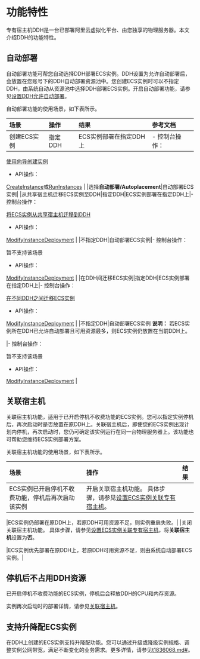# 功能特性

专有宿主机DDH是一台已部署阿里云虚拟化平台、由您独享的物理服务器。本文介绍DDH的功能特性。

## 自动部署

自动部署功能可帮您自动选择DDH部署ECS实例。DDH设置为允许自动部署后，会放置在您账号下的DDH自动部署资源池中。您创建ECS实例时可以不指定DDH，由系统自动从资源池中选择DDH部署ECS实例。开启自动部署功能，请参见[设置DDH允许自动部署](/intl.zh-CN/用户指南/修改DDH相关设置/设置DDH允许自动部署.md)。

自动部署功能的使用场景，如下表所示。

|场景|操作|结果|参考文档|
|:-|:-|:-|:---|
|创建ECS实例|指定DDH|ECS实例部署在指定DDH上|-   控制台操作：

[使用向导创建实例](/intl.zh-CN/实例/创建实例/使用向导创建实例.md)

-   API操作：

[CreateInstance](/intl.zh-CN/API参考/实例/CreateInstance.md)或[RunInstances](/intl.zh-CN/API参考/实例/RunInstances.md) |
|选择**自动部署/Autoplacement**|自动部署ECS实例|
|从共享宿主机迁移ECS实例至DDH|指定DDH|ECS实例部署在指定DDH上|-   控制台操作：

[将ECS实例从共享宿主机迁移到DDH](/intl.zh-CN/用户指南/迁移ECS实例/将ECS实例从共享宿主机迁移到DDH.md)

-   API操作：

[ModifyInstanceDeployment](/intl.zh-CN/API参考/专有宿主机/ModifyInstanceDeployment.md) |
|不指定DDH|自动部署ECS实例|-   控制台操作：

暂不支持该场景

-   API操作：

[ModifyInstanceDeployment](/intl.zh-CN/API参考/专有宿主机/ModifyInstanceDeployment.md) |
|在DDH间迁移ECS实例|指定DDH|ECS实例部署在指定DDH上|-   控制台操作：

[在不同DDH之间迁移ECS实例](/intl.zh-CN/用户指南/迁移ECS实例/在不同DDH之间迁移ECS实例.md)

-   API操作：

[ModifyInstanceDeployment](/intl.zh-CN/API参考/专有宿主机/ModifyInstanceDeployment.md) |
|不指定DDH|自动部署ECS实例 **说明：** 若ECS实例所在DDH已允许自动部署且可用资源最多，则ECS实例仍放置在当前DDH上。

|-   控制台操作：

暂不支持该场景

-   API操作：

[ModifyInstanceDeployment](/intl.zh-CN/API参考/专有宿主机/ModifyInstanceDeployment.md) |

## 关联宿主机

关联宿主机功能，适用于已开启停机不收费功能的ECS实例。您可以指定实例停机后，再次启动时是否放置在原DDH上。关联宿主机后，即使您的ECS实例出现计划内停机，再次启动时，您仍可确定该实例运行在同一台物理服务器上。该功能也可帮助您维持ECS实例部署方案。

关联宿主机功能的使用场景，如下表所示。

|场景|操作|结果|
|:-|:-|:-|
|ECS实例已开启停机不收费功能，停机后再次启动该实例|开启关联宿主机功能。 具体步骤，请参见[设置ECS实例关联专有宿主机](/intl.zh-CN/用户指南/修改DDH相关设置/设置ECS实例关联专有宿主机.md)。

|ECS实例仍部署在原DDH上，若原DDH可用资源不足，则实例重启失败。|
|关闭关联宿主机功能。 具体步骤，请参见[设置ECS实例关联专有宿主机](/intl.zh-CN/用户指南/修改DDH相关设置/设置ECS实例关联专有宿主机.md)，将**关联宿主机**设置为**否**。

|ECS实例优先部署在原DDH上，若原DDH可用资源不足，则由系统自动部署ECS实例。|

## 停机后不占用DDH资源

已开启停机不收费功能的ECS实例，停机后会释放DDH的CPU和内存资源。

实例再次启动时的部署详情，请参见[关联宿主机](#section_0s4_rym_c1s)。

## 支持升降配ECS实例

在DDH上创建的ECS实例支持升降配功能。您可以通过升级或降级实例规格、调整实例公网带宽，满足不断变化的业务需求。更多详情，请参见[t1836068.md\#](/intl.zh-CN/用户指南/DDH运维/升降配包年包月ECS实例.md)。

